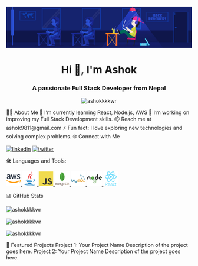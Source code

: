 ![logo](https://github.com/ashokkkkwr/ashokkkkwr/blob/main/banner.jpg)
<h1 align="center">Hi 👋, I'm Ashok</h1> <h3 align="center">A passionate Full Stack Developer from Nepal</h3> <p align="center"> <img src="https://komarev.com/ghpvc/?username=ashokkkkwr&label=Profile%20views&color=0e75b6&style=flat" alt="ashokkkkwr" /> </p>
👨‍💻 About Me
🌱 I’m currently learning React, Node.js, AWS
🔭 I’m working on improving my Full Stack Development skills.
📫 Reach me at ashok9811@gmail.com
⚡ Fun fact: I love exploring new technologies and solving complex problems.
🌐 Connect with Me
<p align="left"> <a href="https://linkedin.com/in/your-linkedin-profile" target="_blank"><img align="center" src="https://cdn.jsdelivr.net/npm/simple-icons@v3/icons/linkedin.svg" alt="linkedin" height="30" width="40" /></a> <a href="https://twitter.com/your-twitter-handle" target="_blank"><img align="center" src="https://cdn.jsdelivr.net/npm/simple-icons@v3/icons/twitter.svg" alt="twitter" height="30" width="40" /></a> </p>
🛠️ Languages and Tools:
<p align="left"> <a href="https://aws.amazon.com" target="_blank" rel="noreferrer"> <img src="https://raw.githubusercontent.com/devicons/devicon/master/icons/amazonwebservices/amazonwebservices-original-wordmark.svg" alt="aws" width="40" height="40"/> </a> <a href="https://www.java.com" target="_blank" rel="noreferrer"> <img src="https://raw.githubusercontent.com/devicons/devicon/master/icons/java/java-original.svg" alt="java" width="40" height="40"/> </a> <a href="https://developer.mozilla.org/en-US/docs/Web/JavaScript" target="_blank" rel="noreferrer"> <img src="https://raw.githubusercontent.com/devicons/devicon/master/icons/javascript/javascript-original.svg" alt="javascript" width="40" height="40"/> </a> <a href="https://www.mongodb.com/" target="_blank" rel="noreferrer"> <img src="https://raw.githubusercontent.com/devicons/devicon/master/icons/mongodb/mongodb-original-wordmark.svg" alt="mongodb" width="40" height="40"/> </a> <a href="https://www.mysql.com/" target="_blank" rel="noreferrer"> <img src="https://raw.githubusercontent.com/devicons/devicon/master/icons/mysql/mysql-original-wordmark.svg" alt="mysql" width="40" height="40"/> </a> <a href="https://nodejs.org" target="_blank" rel="noreferrer"> <img src="https://raw.githubusercontent.com/devicons/devicon/master/icons/nodejs/nodejs-original-wordmark.svg" alt="nodejs" width="40" height="40"/> </a> <a href="https://reactjs.org/" target="_blank" rel="noreferrer"> <img src="https://raw.githubusercontent.com/devicons/devicon/master/icons/react/react-original-wordmark.svg" alt="react" width="40" height="40"/> </a> </p>
📊 GitHub Stats
<p align="left"> <img src="https://github-readme-stats.vercel.app/api/top-langs?username=ashokkkkwr&show_icons=true&locale=en&layout=compact" alt="ashokkkkwr" /> </p> <p> <img align="center" src="https://github-readme-stats.vercel.app/api?username=ashokkkkwr&show_icons=true&locale=en" alt="ashokkkkwr" /> </p> <p> <img align="center" src="https://github-readme-streak-stats.herokuapp.com/?user=ashokkkkwr&" alt="ashokkkkwr" /> </p>
🚀 Featured Projects
Project 1: Your Project Name
Description of the project goes here.
Project 2: Your Project Name
Description of the project goes here.
